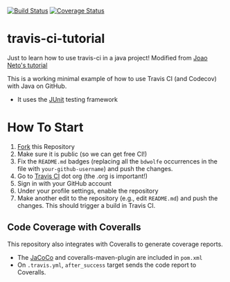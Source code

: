 [![Build Status](https://travis-ci.org/HugheZ/travis-ci-tutorial.svg?branch=master)](https://travis-ci.org/HugheZ/travis-ci-tutorial)
[![Coverage Status](https://coveralls.io/repos/github/HugheZ/travis-ci-tutorial/badge.svg?branch=master)](https://coveralls.io/github/HugheZ/travis-ci-tutorial?branch=master)

# travis-ci-tutorial
Just to learn how to use travis-ci in a java project! Modified from [Joao Neto's tutorial](https://github.com/joaomlneto/travis-ci-tutorial-java)

This is a working minimal example of how to use Travis CI (and Codecov) with Java on GitHub.

- It uses the [JUnit](https://junit.org) testing framework

# How To Start

1. [Fork](https://github.com/HugheZ/travis-ci-tutorial/fork) this Repository
2. Make sure it is public (so we can get free CI!)
3. Fix the `README.md` badges (replacing all the `bdwolfe` occurrences in the file with `your-github-username`) and push the changes.
4. Go to [Travis CI](http://travis-ci.org) dot org (the .org is important!)
5. Sign in with your GitHub account
6. Under your profile settings, enable the repository
7. Make another edit to the repository (e.g., edit `README.md`) and push the changes. This should trigger a build in Travis CI.

## Code Coverage with Coveralls

This repository also integrates with Coveralls to generate coverage reports.
- The [JaCoCo](https://www.jacoco.org) and coveralls-maven-plugin are included in `pom.xml`
- On `.travis.yml`, `after_success` target sends the code report to Coveralls.
